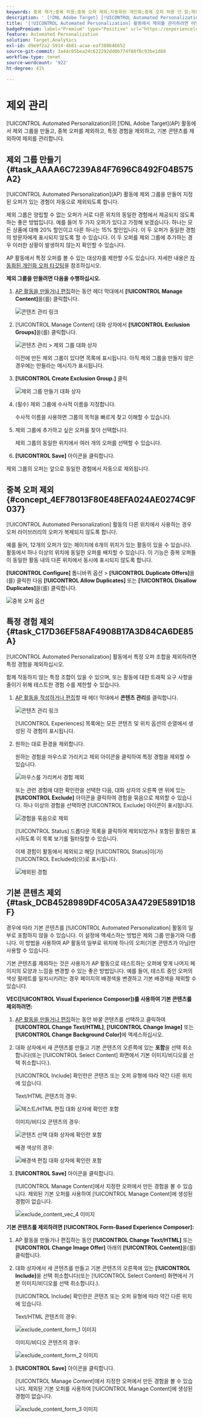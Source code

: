 ```yaml
---
keywords: 중복 제거;중복 허용;중복 오퍼 제외;자동화된 개인화;중복 오퍼 허용 안 함;제외;기본 컨텐츠;제외 그룹;
description: ' [!DNL Adobe Target] [!UICONTROL Automated Personalization](AP) 활동에서 제외를 관리합니다. 제외 그룹을 만들고 중복 오퍼, 특정 경험 및 기본 콘텐츠를 제외합니다.'
title: '[!UICONTROL Automated Personalization] 활동에서 제외를 관리하려면 어떻게 합니까?'
badgePremium: label="Premium" type="Positive" url="https://experienceleague.adobe.com/docs/target/using/introduction/intro.html?lang=en#premium newtab=true" tooltip="Target Premium에 포함된 내용을 확인합니다."
feature: Automated Personalization
solution: Target,Analytics
exl-id: d9e9f2a2-5914-4b81-acae-eaf388646652
source-git-commit: 3a44c05bea24c622292dd0b774f88f0c93be1d88
workflow-type: tm+mt
source-wordcount: '922'
ht-degree: 41%

---
```


# 제외 관리

[!UICONTROL Automated Personalization]의 [!DNL Adobe Target]&#x200B;(AP) 활동에서 제외 그룹을 만들고, 중복 오퍼를 제외하고, 특정 경험을 제외하고, 기본 콘텐츠를 제외하여 제외를 관리합니다.

## 제외 그룹 만들기 {#task_AAAA6C7239A84F7696C8492F04B575A2}

[!UICONTROL Automated Personalization]&#x200B;(AP) 활동에 제외 그룹을 만들어 지정된 오퍼가 있는 경험이 자동으로 제외되도록 합니다.

제외 그룹은 양립할 수 없는 오퍼가 서로 다른 위치의 동일한 경험에서 제공되지 않도록 하는 좋은 방법입니다. 예를 들어 두 가지 오퍼가 있다고 가정해 보겠습니다. 하나는 모든 상품에 대해 20% 할인이고 다른 하나는 15% 할인입니다. 이 두 오퍼가 동일한 경험의 방문자에게 표시되지 않도록 할 수 있습니다. 이 두 오퍼를 제외 그룹에 추가하는 경우 이러한 상황이 발생하지 않는지 확인할 수 있습니다.

AP 활동에서 특정 오퍼를 볼 수 있는 대상자를 제한할 수도 있습니다. 자세한 내용은 [자동화된 개인화 오퍼 타깃팅](/help/main/c-activities/t-automated-personalization/ap-target-offers.md)을 참조하십시오.

**제외 그룹을 만들려면 다음을 수행하십시오.**

1. [AP 활동을 만들거나 편집](/help/main/c-activities/t-automated-personalization/create-ap-activity.md)하는 동안 헤더 막대에서 **[!UICONTROL Manage Content]**&#x200B;을(를) 클릭합니다.

   ![콘텐츠 관리 링크](/help/main/c-activities/t-automated-personalization/assets/manage-content.png)

1. [!UICONTROL Manage Content] 대화 상자에서 **[!UICONTROL Exclusion Groups]**&#x200B;을(를) 클릭합니다.

   ![콘텐츠 관리 > 제외 그룹 대화 상자](/help/main/c-activities/t-automated-personalization/assets/exclusion_group_create-new.png)

   이전에 만든 제외 그룹이 있다면 목록에 표시됩니다. 아직 제외 그룹을 만들지 않은 경우에는 만들라는 메시지가 표시됩니다.

1. **[!UICONTROL Create Exclusion Group.]** 클릭

   ![제외 그룹 만들기 대화 상자](/help/main/c-activities/t-automated-personalization/assets/exclusion_group_create_dialog-new.png)

1. (필수) 제외 그룹에 수사적 이름을 지정합니다.

   수사적 이름을 사용하면 그룹의 목적을 빠르게 찾고 이해할 수 있습니다.

1. 제외 그룹에 추가하고 싶은 오퍼를 찾아 선택합니다.

   제외 그룹의 동일한 위치에서 여러 개의 오퍼를 선택할 수 있습니다.

1. **[!UICONTROL Save]** 아이콘을 클릭합니다.

제외 그룹의 오퍼는 앞으로 동일한 경험에서 자동으로 제외됩니다.

## 중복 오퍼 제외 {#concept_4EF78013F80E48EFA024AE0274C9F037}

[!UICONTROL Automated Personalization] 활동의 다른 위치에서 사용하는 경우 오퍼 라이브러리의 오퍼가 복제되지 않도록 합니다.

예를 들어, 12개의 오퍼가 있는 페이지에 6개의 위치가 있는 활동이 있을 수 있습니다. 활동에서 하나 이상의 위치에 동일한 오퍼를 배치할 수 있습니다. 이 기능은 중복 오퍼들이 동일한 활동 내의 다른 위치에서 동시에 표시되지 않도록 합니다.

**[!UICONTROL Configure]** 톱니바퀴 옵션 > **[!UICONTROL Duplicate Offers]**&#x200B;을(를) 클릭한 다음 **[!UICONTROL Allow Duplicates]** 또는 **[!UICONTROL Disallow Duplicates]**&#x200B;을(를) 클릭합니다.

![중복 오퍼 옵션](/help/main/c-activities/t-automated-personalization/assets/duplicate_offers-new.png)

## 특정 경험 제외 {#task_C17D36EF58AF4908B17A3D84CA6DE85A}

[!UICONTROL Automated Personalization] 활동에서 특정 오퍼 조합을 제외하려면 특정 경험을 제외하십시오.

함께 작동하지 않는 특정 조합이 있을 수 있으며, 또는 활동에 대한 트래픽 요구 사항을 줄이기 위해 테스트한 경험 수를 제한할 수 있습니다.

1. [AP 활동을 작성하거나 편집](/help/main/c-activities/t-automated-personalization/create-ap-activity.md)할 때 헤더 막대에서 **콘텐츠 관리**&#x200B;를 클릭합니다.

   ![콘텐츠 관리 링크](/help/main/c-activities/t-automated-personalization/assets/manage-content.png)

   [!UICONTROL Experiences] 목록에는 모든 콘텐츠 및 위치 옵션의 순열에서 생성된 각 경험이 표시됩니다.

1. 원하는 대로 환경을 제외합니다.

   원하는 경험을 마우스로 가리키고 제외 아이콘을 클릭하여 특정 경험을 제외할 수 있습니다.

   ![마우스를 가리켜서 경험 제외](/help/main/c-activities/t-automated-personalization/assets/exclude_exp_1a.png)

   또는 관련 경험에 대한 확인란을 선택한 다음, 대화 상자의 오른쪽 맨 위에 있는 **[!UICONTROL Exclude]** 아이콘을 클릭하여 경험을 묶음으로 제외할 수 있습니다. 하나 이상의 경험을 선택하면 [!UICONTROL Exclude] 아이콘이 표시됩니다.

   ![경험을 묶음으로 제외](/help/main/c-activities/t-automated-personalization/assets/exclude_exp_2a.png)

   [!UICONTROL Status] 드롭다운 목록을 클릭하여 제외되었거나 포함된 활동만 표시하도록 이 목록 보기를 필터링할 수 있습니다.

   이제 경험이 활동에서 제외되고 해당 [!UICONTROL Status]이(가) [!UICONTROL Excluded]&#x200B;(으)로 표시됩니다.

   ![제외된 경험](/help/main/c-activities/t-automated-personalization/assets/exclude_exp_3a.png)

## 기본 콘텐츠 제외 {#task_DCB4528989DF4C05A3A4729E5891D18F}

경우에 따라 기본 콘텐츠를 [!UICONTROL Automated Personalization] 활동의 일부로 포함하지 않을 수 있습니다. 이 설정에 액세스하는 방법은 제외 그룹 만들기와 다릅니다. 이 방법을 사용하여 AP 활동의 일부로 위치에 하나의 오퍼(기본 콘텐츠가 아님)만 사용할 수 있습니다.

기본 콘텐츠를 제외하는 것은 사용자가 AP 활동으로 테스트하는 오퍼에 맞게 나머지 페이지의 모양과 느낌을 변경할 수 있는 좋은 방법입니다. 예를 들어, 테스트 중인 오퍼의 색상 팔레트를 일치시키려는 경우 페이지의 배경색을 변경하고 기본 배경색을 제외할 수 있습니다.

**VEC([!UICONTROL Visual Experience Composer])를 사용하여 기본 콘텐츠를 제외하려면:**

1. [AP 활동을 만들거나 편집](/help/main/c-activities/t-automated-personalization/create-ap-activity.md)하는 동안 바꿀 콘텐츠를 선택하고 클릭하여 **[!UICONTROL Change Text/HTML]**, **[!UICONTROL Change Image]** 또는 **[!UICONTROL Change Background Color]**&#x200B;에 액세스하십시오.
1. 대화 상자에서 새 콘텐츠를 만들고 기본 콘텐츠의 오른쪽에 있는 **포함**&#x200B;을 선택 취소합니다(또는 [!UICONTROL Select Content] 화면에서 기본 이미지/비디오를 선택 취소합니다.).

   [!UICONTROL Include] 확인란은 콘텐츠 또는 오퍼 유형에 따라 약간 다른 위치에 있습니다.

   Text/HTML 콘텐츠의 경우:

   ![텍스트/HTML 편집 대화 상자에 확인란 포함](/help/main/c-activities/t-automated-personalization/assets/exclude_content_vec_1a.png)

   이미지/비디오 콘텐츠의 경우:

   ![콘텐츠 선택 대화 상자에 확인란 포함](/help/main/c-activities/t-automated-personalization/assets/exclude_content_vec_2a.png)

   배경 색상의 경우:

   ![배경색 편집 대화 상자에 확인란 포함](/help/main/c-activities/t-automated-personalization/assets/exclude_content_vec_3a.png)

1. **[!UICONTROL Save]** 아이콘을 클릭합니다.

   [!UICONTROL Manage Content]에서 지정한 오퍼에서 만든 경험을 볼 수 있습니다. 제외된 기본 오퍼를 사용하여 [!UICONTROL Manage Content]에 생성된 경험이 없습니다.

   ![exclude_content_vec_4 이미지](assets/exclude_content_vec_4.png)

**기본 콘텐츠를 제외하려면 [!UICONTROL Form-Based Experience Composer]:**

1. AP 활동을 만들거나 편집하는 동안 **[!UICONTROL Change Text/HTML]** 또는 **[!UICONTROL Change Image Offer]** 아래의 **[!UICONTROL Content]**&#x200B;을(를) 클릭합니다.
1. 대화 상자에서 새 콘텐츠를 만들고 기본 콘텐츠의 오른쪽에 있는 **[!UICONTROL Include]**&#x200B;을 선택 취소합니다(또는 [!UICONTROL Select Content] 화면에서 기본 이미지/비디오를 선택 취소합니다.).

   [!UICONTROL Include] 확인란은 콘텐츠 또는 오퍼 유형에 따라 약간 다른 위치에 있습니다.

   Text/HTML 콘텐츠의 경우:

   ![exclude_content_form_1 이미지](assets/exclude_content_form_1.png)

   이미지/비디오 콘텐츠의 경우:

   ![exclude_content_form_2 이미지](assets/exclude_content_form_2.png)

1. **[!UICONTROL Save]** 아이콘을 클릭합니다.

   [!UICONTROL Manage Content]에서 지정한 오퍼에서 만든 경험을 볼 수 있습니다. 제외된 기본 오퍼를 사용하여 [!UICONTROL Manage Content]에 생성된 경험이 없습니다.

   ![exclude_content_form_3 이미지](assets/exclude_content_form_3.png)
